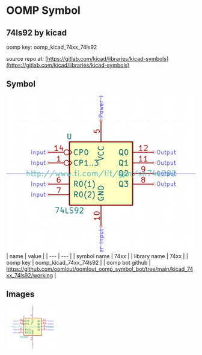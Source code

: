 # OOMP Symbol  
## 74ls92  by kicad  
  
oomp key: oomp_kicad_74xx_74ls92  
  
source repo at: [https://gitlab.com/kicad/libraries/kicad-symbols](https://gitlab.com/kicad/libraries/kicad-symbols)  
## Symbol  
  
[![working.png](working_600.png)](working.png)  
| name | value | 
| --- | --- | 
| symbol name | 74xx | 
| library name | 74xx | 
| oomp key | oomp_kicad_74xx_74ls92 | 
| oomp bot github | https://github.com/oomlout/oomlout_oomp_symbol_bot/tree/main/kicad_74xx_74ls92/working | 
## Images  
  
[![working.png](working_140.png)](working.png)  
